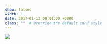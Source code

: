 ```yaml
---
show: falses
width: 1
date: 2017-01-12 00:01:00 +0800
class: ""  # Override the default card style
---
```

<div>
<img src="{{ 'assets/images/badges/mila_logo.png' | relative_url }}" class="img-fluid rounded-xl" >
</div>